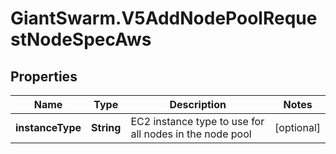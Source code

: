 # GiantSwarm.V5AddNodePoolRequestNodeSpecAws

## Properties
Name | Type | Description | Notes
------------ | ------------- | ------------- | -------------
**instanceType** | **String** | EC2 instance type to use for all nodes in the node pool  | [optional] 


